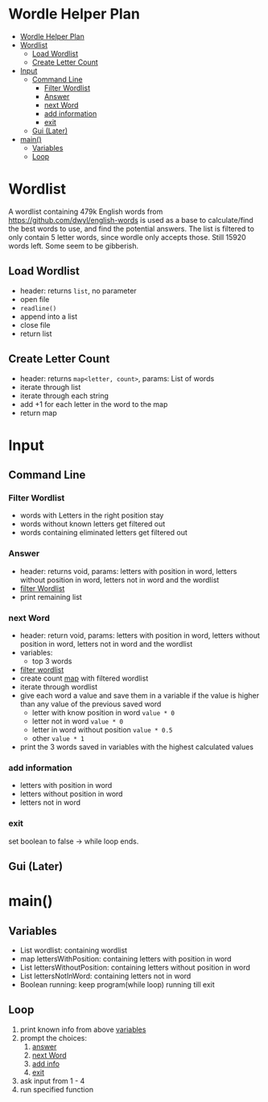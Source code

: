 # Wordle Helper Plan

- [Wordle Helper Plan](#wordle-helper-plan)
- [Wordlist](#wordlist)
  - [Load Wordlist](#load-wordlist)
  - [Create Letter Count](#create-letter-count)
- [Input](#input)
  - [Command Line](#command-line)
    - [Filter Wordlist](#filter-wordlist)
    - [Answer](#answer)
    - [next Word](#next-word)
    - [add information](#add-information)
    - [exit](#exit)
  - [Gui (Later)](#gui-later)
- [main()](#main)
  - [Variables](#variables)
  - [Loop](#loop)

# Wordlist

A wordlist containing 479k English words from https://github.com/dwyl/english-words is used as a base to calculate/find the best words to use, and find the potential answers. The list is filtered to only contain 5 letter words, since wordle only accepts those. Still 15920 words left. Some seem to be gibberish.

## Load Wordlist

- header: returns `list`, no parameter 
- open file
- `readline()`
- append into a list
- close file
- return list

## Create Letter Count

- header: returns `map<letter, count>`, params: List of words
- iterate through list
- iterate through each string 
- add +1 for each letter in the word to the map
- return map

# Input

## Command Line

### Filter Wordlist

- words with Letters in the right position stay
- words without known letters get filtered out
- words containing eliminated letters get filtered out

### Answer

- header: returns void, params: letters with position in word, letters without position in word, letters not in word and the wordlist
- [filter Wordlist](#filter-wordlist)
- print remaining list 

### next Word

- header: return void, params: letters with position in word, letters without position in word, letters not in word and the wordlist
- variables:
  - top 3 words 
- [filter wordlist](#filter-wordlist)
- create count [map](#create-letter-count) with filtered wordlist
- iterate through wordlist
- give each word a value and save them in a variable if the value is higher than any value of the previous saved word
  - letter with know position in word `value * 0`
  - letter not in word `value * 0`
  - letter in word without position `value * 0.5`
  - other `value * 1`
- print the 3 words saved in variables with the highest calculated values

### add information

- letters with position in word
- letters without position in word
- letters not in word

### exit

set boolean to false &rarr; while loop ends.

## Gui (Later)

# main()

## Variables

- List wordlist: containing wordlist
- map lettersWithPosition: containing letters with position in word
- List lettersWithoutPosition: containing letters without position in word
- List lettersNotInWord: containing letters not in word
- Boolean running: keep program(while loop) running till exit

## Loop

1. print known info from above [variables](#variables)
2. prompt the choices: 
   1. [answer](#answer)
   2. [next Word](#next-word)
   3. [add info](#add-information)
   4. [exit](#exit)
3. ask input from 1 - 4
4. run specified function